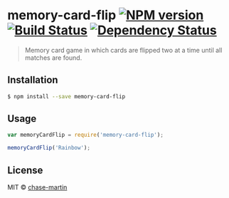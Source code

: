 # memory-card-flip [![NPM version][npm-image]][npm-url] [![Build Status][travis-image]][travis-url] [![Dependency Status][daviddm-image]][daviddm-url]
> Memory card game in which cards are flipped two at a time until all matches are found.

## Installation

```sh
$ npm install --save memory-card-flip
```

## Usage

```js
var memoryCardFlip = require('memory-card-flip');

memoryCardFlip('Rainbow');
```
## License

MIT © [chase-martin]()


[npm-image]: https://badge.fury.io/js/memory-card-flip.svg
[npm-url]: https://npmjs.org/package/memory-card-flip
[travis-image]: https://travis-ci.org/chase-martin/memory-card-flip.svg?branch=master
[travis-url]: https://travis-ci.org/chase-martin/memory-card-flip
[daviddm-image]: https://david-dm.org/chase-martin/memory-card-flip.svg?theme=shields.io
[daviddm-url]: https://david-dm.org/chase-martin/memory-card-flip
